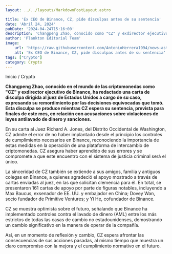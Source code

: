 ```yaml
---
layout: ../../layouts/MarkdownPostLayout.astro

title: 'Ex CEO de Binance, CZ, pide disculpas antes de su sentencia'
date: 'Abril 24, 2024'
pubDate: '2024-04-24T15:16:00'
description: 'Changpeng Zhao, conocido como "CZ" y exdirector ejecutivo de Binance, ha redactado una carta de disculpa dirigida al juez de EE.UU. a cargo de su caso.'
author: 'Plankton Editorial Team'
image:
    url: 'https://raw.githubusercontent.com/AntonioHerrera1994/news-astro/master/src/assets/crypto/crypto97.webp'
    alt: 'Ex CEO de Binance, CZ, pide disculpas antes de su sentencia'
tags: ["Crypto"]
category: Crypto
---
```


<span><a href="/" style="text-decoration:none;color:#0F1416">Inicio</a> / <a href="/crypto" style="text-decoration:none;color:#0F1416">Crypto</a></span>


<p style="font-weight: bold;">Changpeng Zhao, conocido en el mundo de las criptomonedas como "CZ" y exdirector ejecutivo de Binance, ha redactado una carta de disculpa dirigida al juez de Estados Unidos a cargo de su caso, expresando su remordimiento por las decisiones equivocadas que tomó. Esta disculpa se produce mientras CZ espera su sentencia, prevista para finales de este mes, en relación con acusaciones sobre violaciones de leyes antilavado de dinero y sanciones.</p>

En su carta al Juez Richard A. Jones, del Distrito Occidental de Washington, CZ admite el error de no haber implantado desde el principio los controles de cumplimiento necesarios en Binance, reconociendo la importancia de estas medidas en la operación de una plataforma de intercambio de criptomonedas. CZ asegura haber aprendido de sus errores y se compromete a que este encuentro con el sistema de justicia criminal será el único.

La sinceridad de CZ también se extiende a sus amigos, familia y antiguos colegas en Binance, a quienes agradeció el apoyo mostrado a través de cartas enviadas al juez, en las que solicitan clemencia para él. En total, se presentaron 161 cartas de apoyo por parte de figuras notables, incluyendo a Max Baucus, exsenador de EE. UU. y embajador en China; Dovey Wan, socio fundador de Primitive Ventures; y Yi He, cofundador de Binance.

CZ se muestra optimista sobre el futuro, señalando que Binance ha implementado controles contra el lavado de dinero (AML) entre los más estrictos de todas las casas de cambio no estadounidenses, demostrando un cambio significativo en la manera de operar de la compañía.

Así, en un momento de reflexión y cambio, CZ espera afrontar las consecuencias de sus acciones pasadas, al mismo tiempo que muestra un claro compromiso con la mejora y el cumplimiento normativo en el futuro.
